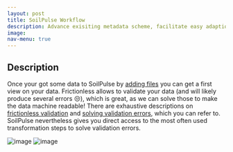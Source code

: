 ```yaml
---
layout: post
title: SoilPulse Workflow
description: Advance exisiting metadata scheme, facilitate easy adaption to existing (and future) soil erosion data, provide quality control tools.
image:
nav-menu: true
---
```


## Description

Once your got some data to SoilPulse by [adding files](SoilPulse_Core.html) you can get a first view on your data.
Frictionless allows to validate your data (and will likely produce several errors :unamused:), which is great, as we can solve those to make the data machine readable!
There are exhaustive descriptions on [frictionless validation](https://framework.frictionlessdata.io/docs/guides/validating-data.html) and [solving validation errors]([https://framework.frictionlessdata.io/docs/guides/transforming-data.html](https://framework.frictionlessdata.io/docs/basic-examples.html)), which you can refer to.
SoilPulse nevertheless gives you direct access to the most often used transformation steps to solve validation errors.

![image](assets/images/first_view.png)
![image](assets/images/final_view.png)

